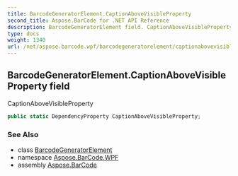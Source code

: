 ```yaml
---
title: BarcodeGeneratorElement.CaptionAboveVisibleProperty
second_title: Aspose.BarCode for .NET API Reference
description: BarcodeGeneratorElement field. CaptionAboveVisibleProperty
type: docs
weight: 1340
url: /net/aspose.barcode.wpf/barcodegeneratorelement/captionabovevisibleproperty/
---
```

## BarcodeGeneratorElement.CaptionAboveVisibleProperty field

CaptionAboveVisibleProperty

```csharp
public static DependencyProperty CaptionAboveVisibleProperty;
```

### See Also

* class [BarcodeGeneratorElement](../)
* namespace [Aspose.BarCode.WPF](../../barcodegeneratorelement/)
* assembly [Aspose.BarCode](../../../)



